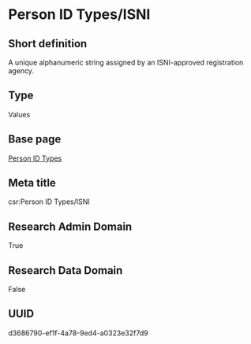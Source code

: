 # Person ID Types/ISNI
## Short definition
A unique alphanumeric string assigned by an ISNI-approved registration agency.
## Type
Values
## Base page
[Person ID Types](../../Picklists/Person%20ID%20Types.md)
## Meta title
csr:Person ID Types/ISNI
## Research Admin Domain
True
## Research Data Domain
False
## UUID
d3686790-ef1f-4a78-9ed4-a0323e32f7d9
